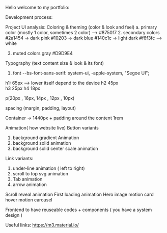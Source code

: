 Hello welcome to my portfolio:

Development process:

Project UI analysis: 
Coloring & theming (color &  look and feel)
   a. primary color (mostly 1 color, sometimes 2 color) --> #8750f7
   2. secondary colors 
     #2a1454  -> dark pink
     #10203 -> dark blue
     #140c1c -> light dark
     #f6f3fc --> white

   3. muted colors
      gray  #D9D9E4



Typography (text content size & look & its font)
1. font
    --bs-font-sans-serif: system-ui, -apple-system, "Segoe UI";

 h1: 65px --> lower itself depend to the device
 h2   45px  
 h3   25px
 h4  18px

 p(20px , 16px, 14px , 12px , 10px)



spacing (margin, padding, layout)
 
 Container -> 1440px + padding around the content 1rem

Animation( how website live)
Button variants
 1. background gradient Animation
 2. background solid animation
 3. background solid center scale animation
   

Link variants:
1. under-line animation ( left to right)
2. scroll to top svg animation
3. Tab animation
4. arrow animation

Scroll reveal animation
First loading animation
Hero image motion
card hover motion
carousel


Frontend to have reuseable codes + components ( you have a system design )






Useful links:
https://m3.material.io/
